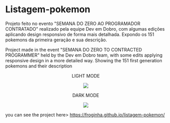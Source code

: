 # Listagem-pokemon
Projeto feito no evento "SEMANA DO ZERO AO PROGRAMADOR CONTRATADO" realizado pela equipe Dev em Dobro, com algumas edições aplicando design responsivo de forma mais detalhada.
Expondo os 151 pokemons da primeira geração e sua descrição.

Project made in the event "SEMANA DO ZERO TO CONTRACTED PROGRAMMER" held by the Dev em Dobro team, with some edits applying responsive design in a more detailed way.
Showing the 151 first generation pokemons and their description

<div align="center">
  
  <p> LIGHT MODE </P>
  <img src="https://media.discordapp.net/attachments/1098348158184071322/1107858382406287430/image.png?width=1346&height=701">
  
  <p> DARK MODE </p>
  <img src="https://media.discordapp.net/attachments/1098348158184071322/1107858470868353045/image.png?width=1339&height=701">
 </div>

you can see the project here> https://froginha.github.io/listagem-pokemon/

